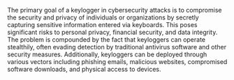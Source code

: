 The primary goal of a keylogger in cybersecurity attacks is to compromise the security and privacy of individuals or organizations by secretly capturing sensitive information entered via keyboards. This poses significant risks to personal privacy, financial security, and data integrity.
The problem is compounded by the fact that keyloggers can operate stealthily, often evading detection by traditional antivirus software and other security measures. Additionally, keyloggers can be deployed through various vectors including phishing emails, malicious websites, compromised software downloads, and physical access to devices.
